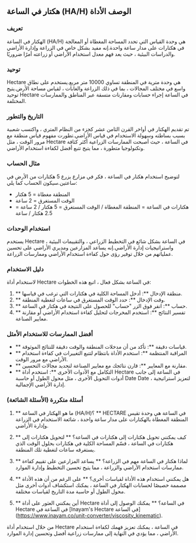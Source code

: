 ## هكتار في الساعة (HA/H) الوصف الأداة

### تعريف
الهكتار في الساعة (HA/H) هي وحدة القياس التي تحدد المساحة المغطاة أو المعالجة في هكتارات على مدار ساعة واحدة.إنه مفيد بشكل خاص في الزراعة وإدارة الأراضي والدراسات البيئية ، حيث يعد فهم معدل استخدام الأراضي أو زراعته أمرًا ضروريًا.

### توحيد
Hectare هي وحدة مترية في المنطقة تساوي 10000 متر مربع.يستخدم على نطاق واسع في مختلف المجالات ، بما في ذلك الزراعة والغابات ، لقياس مساحة الأرض.يتيح توحيد Hectare في الساعة إجراء حسابات ومقارنات متسقة عبر المناطق والممارسات المختلفة.

### التاريخ والتطور
تم تقديم الهكتار في أواخر القرن الثامن عشر كجزء من النظام المتري ، واكتسب شعبية بسبب بساطته وسهولة الاستخدام في قياس الأراضي.تطورت مفهوم قياس منطقة مع مرور الوقت ، مثل Hectare في الساعة ، حيث أصبحت الممارسات الزراعية أكثر كثافة وتكنولوجيا متطورة ، مما يتيح تتبع أفضل لكفاءة استخدام الأراضي.

### مثال الحساب
لتوضيح استخدام هكتار في الساعة ، فكر في مزارع يزرع 5 هكتارات من الأرض في ساعتين.سيكون الحساب كما يلي:
- المنطقة مغطاة = 5 هكتار
- الوقت المستغرق = 2 ساعة
- هكتارات في الساعة = المنطقة المغطاة / الوقت المستغرق = 5 هكتار / 2 ساعة = 2.5 هكتار / ساعة

### استخدام الوحدات
يستخدم Hectare في الساعة بشكل شائع في التخطيط الزراعي ، والتقييمات البيئية ، واستراتيجيات إدارة الأراضي.إنه يساعد المزارعين ومديري الأراضي على تحسين عملياتهم من خلال توفير رؤى حول كفاءة استخدام الأراضي وممارسات الزراعة.

### دليل الاستخدام
لاستخدام أداة Hectare في الساعة بشكل فعال ، اتبع هذه الخطوات:
1. ** منطقة الإدخال **: أدخل المساحة الكلية في هكتارات التي ترغب في قياسها.
2. ** وقت الإدخال **: حدد الوقت المستغرق في ساعات لتغطية المنطقة.
3. ** حساب **: انقر فوق الزر "حساب" للحصول على النتيجة في هكتار في الساعة.
4. ** تفسير النتائج **: استخدم المخرجات لتحليل كفاءة استخدام الأراضي أو مقارنة معايير الصناعة.

### أفضل الممارسات للاستخدام الأمثل
- ** قياسات دقيقة **: تأكد من أن مدخلات المنطقة والوقت دقيقة للنتائج الموثوقة.
- ** المراقبة المنتظمة **: استخدم الأداة بانتظام لتتبع التغييرات في كفاءة استخدام الأراضي مع مرور الوقت.
- ** مقارنة مع المعايير **: قارن نتائجك مع معايير الصناعة لتحديد مجالات التحسين.
- ** التكامل مع الأدوات الأخرى **: استخدم أداة Hectare في الساعة إلى جانب أدوات التحويل الأخرى ، مثل محول الطول أو حاسبة Date Date ، لتعزيز استراتيجية إدارة الأراضي الإجمالية.

### أسئلة متكررة (الأسئلة الشائعة)

1. ** ما هو الهكتار في الساعة (HA/H)؟ **
HECTARE في الساعة هي وحدة تقيس المنطقة المغطاة بالهكتارات على مدار ساعة واحدة ، شائعة الاستخدام في الزراعة وإدارة الأراضي.

2. ** كيف يمكنني تحويل هكتارات إلى هكتارات في الساعة؟ **
لتحويل هكتارات إلى هكتارات في الساعة ، قسّم المساحة الكلية في هكتارات بحلول الوقت الذي يستغرقه ساعات لتغطية تلك المنطقة.

3. ** لماذا هكتار في الساعة مهم في الزراعة؟ **
يساعد المزارعين على تقييم كفاءة ممارسات استخدام الأراضي والزراعة ، مما يتيح تحسين التخطيط وإدارة الموارد.

4. ** هل يمكنني استخدام هذه الأداة لقياسات أخرى؟ **
على الرغم من أن هذه الأداة مصممة خصيصًا لحسابات الهكتار في الساعة ، يمكنك استكشاف أدوات أخرى مثل محول الطول أو حاسبة مدة التاريخ لقياسات مختلفة.

5. ** أين يمكنني العثور على أداة Hectare في الساعة؟ **
يمكنك الوصول إلى أداة Hectare في الساعة في [Inayam's Hectare في الساعة] (https://www.inayam.co/unit-converter/viscosity_kinematic).

من خلال استخدام أداة Hectare في الساعة ، يمكنك تعزيز فهمك لكفاءة استخدام الأراضي ، مما يؤدي في النهاية إلى ممارسات زراعية أفضل وتحسين إدارة الموارد.